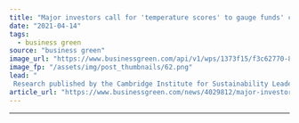```yaml
---
title: "Major investors call for 'temperature scores' to gauge funds' climate performance"
date: "2021-04-14"
tags: 
  - business green
source: "business green"
image_url: "https://www.businessgreen.com/api/v1/wps/1373f15/f3c62770-846e-4aec-89f4-cadf4d66f20e/8/investment-185x114.png"
image_fp: "/assets/img/post_thumbnails/62.png"
lead: "
 Research published by the Cambridge Institute for Sustainability Leadership warns current patchwork of climate performance disclosure approaches is sowing confusion among investment community ..."
article_url: "https://www.businessgreen.com/news/4029812/major-investors-temperature-scores-gauge-funds-climate-performance"
---
```


---
